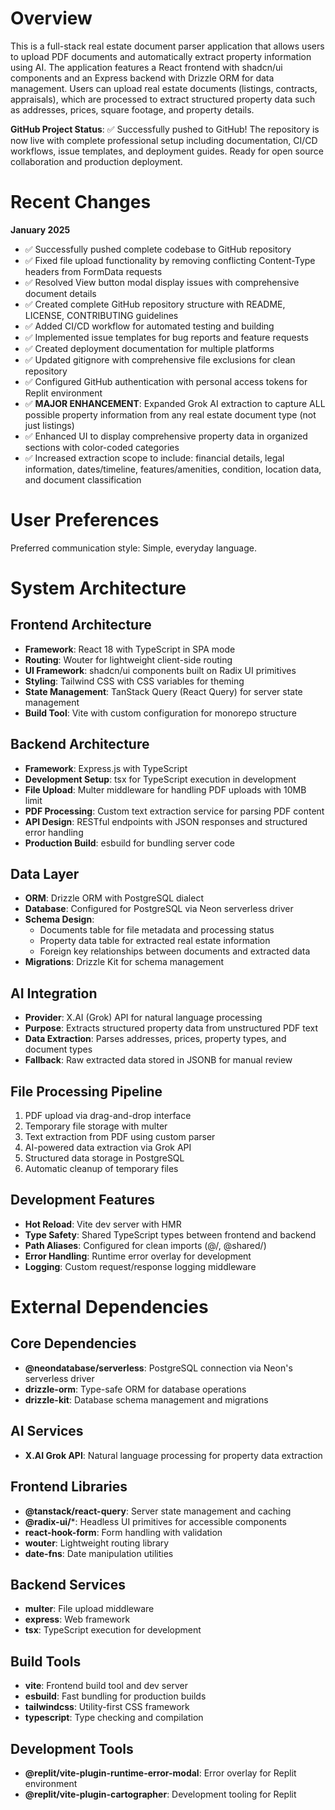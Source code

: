 # Overview

This is a full-stack real estate document parser application that allows users to upload PDF documents and automatically extract property information using AI. The application features a React frontend with shadcn/ui components and an Express backend with Drizzle ORM for data management. Users can upload real estate documents (listings, contracts, appraisals), which are processed to extract structured property data such as addresses, prices, square footage, and property details.

**GitHub Project Status**: ✅ Successfully pushed to GitHub! The repository is now live with complete professional setup including documentation, CI/CD workflows, issue templates, and deployment guides. Ready for open source collaboration and production deployment.

# Recent Changes

**January 2025**
- ✅ Successfully pushed complete codebase to GitHub repository
- ✅ Fixed file upload functionality by removing conflicting Content-Type headers from FormData requests
- ✅ Resolved View button modal display issues with comprehensive document details
- ✅ Created complete GitHub repository structure with README, LICENSE, CONTRIBUTING guidelines
- ✅ Added CI/CD workflow for automated testing and building
- ✅ Implemented issue templates for bug reports and feature requests
- ✅ Created deployment documentation for multiple platforms
- ✅ Updated gitignore with comprehensive file exclusions for clean repository
- ✅ Configured GitHub authentication with personal access tokens for Replit environment
- ✅ **MAJOR ENHANCEMENT**: Expanded Grok AI extraction to capture ALL possible property information from any real estate document type (not just listings)
- ✅ Enhanced UI to display comprehensive property data in organized sections with color-coded categories
- ✅ Increased extraction scope to include: financial details, legal information, dates/timeline, features/amenities, condition, location data, and document classification

# User Preferences

Preferred communication style: Simple, everyday language.

# System Architecture

## Frontend Architecture
- **Framework**: React 18 with TypeScript in SPA mode
- **Routing**: Wouter for lightweight client-side routing
- **UI Framework**: shadcn/ui components built on Radix UI primitives
- **Styling**: Tailwind CSS with CSS variables for theming
- **State Management**: TanStack Query (React Query) for server state management
- **Build Tool**: Vite with custom configuration for monorepo structure

## Backend Architecture
- **Framework**: Express.js with TypeScript
- **Development Setup**: tsx for TypeScript execution in development
- **File Upload**: Multer middleware for handling PDF uploads with 10MB limit
- **PDF Processing**: Custom text extraction service for parsing PDF content
- **API Design**: RESTful endpoints with JSON responses and structured error handling
- **Production Build**: esbuild for bundling server code

## Data Layer
- **ORM**: Drizzle ORM with PostgreSQL dialect
- **Database**: Configured for PostgreSQL via Neon serverless driver
- **Schema Design**: 
  - Documents table for file metadata and processing status
  - Property data table for extracted real estate information
  - Foreign key relationships between documents and extracted data
- **Migrations**: Drizzle Kit for schema management

## AI Integration
- **Provider**: X.AI (Grok) API for natural language processing
- **Purpose**: Extracts structured property data from unstructured PDF text
- **Data Extraction**: Parses addresses, prices, property types, and document types
- **Fallback**: Raw extracted data stored in JSONB for manual review

## File Processing Pipeline
1. PDF upload via drag-and-drop interface
2. Temporary file storage with multer
3. Text extraction from PDF using custom parser
4. AI-powered data extraction via Grok API
5. Structured data storage in PostgreSQL
6. Automatic cleanup of temporary files

## Development Features
- **Hot Reload**: Vite dev server with HMR
- **Type Safety**: Shared TypeScript types between frontend and backend
- **Path Aliases**: Configured for clean imports (@/, @shared/)
- **Error Handling**: Runtime error overlay for development
- **Logging**: Custom request/response logging middleware

# External Dependencies

## Core Dependencies
- **@neondatabase/serverless**: PostgreSQL connection via Neon's serverless driver
- **drizzle-orm**: Type-safe ORM for database operations
- **drizzle-kit**: Database schema management and migrations

## AI Services
- **X.AI Grok API**: Natural language processing for property data extraction

## Frontend Libraries
- **@tanstack/react-query**: Server state management and caching
- **@radix-ui/***: Headless UI primitives for accessible components
- **react-hook-form**: Form handling with validation
- **wouter**: Lightweight routing library
- **date-fns**: Date manipulation utilities

## Backend Services
- **multer**: File upload middleware
- **express**: Web framework
- **tsx**: TypeScript execution for development

## Build Tools
- **vite**: Frontend build tool and dev server
- **esbuild**: Fast bundling for production builds
- **tailwindcss**: Utility-first CSS framework
- **typescript**: Type checking and compilation

## Development Tools
- **@replit/vite-plugin-runtime-error-modal**: Error overlay for Replit environment
- **@replit/vite-plugin-cartographer**: Development tooling for Replit